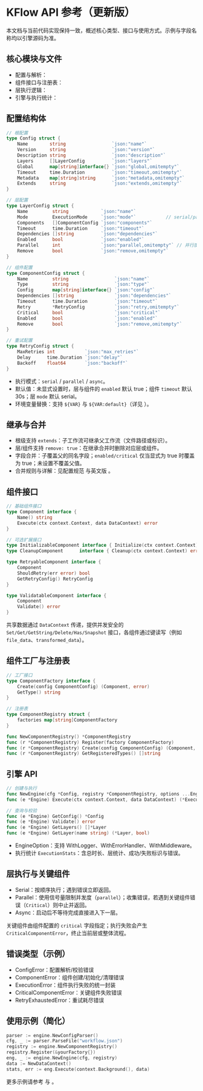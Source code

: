 # KFlow API 参考（更新版）

本文档与当前代码实现保持一致，概述核心类型、接口与使用方式。示例与字段名称均以引擎源码为准。

## 核心模块与文件
- 配置与解析：<mcfile name="config.go" path="/Users/kangyujian/goProject/kflow/engine/config.go"></mcfile>
- 组件接口与注册表：<mcfile name="component.go" path="/Users/kangyujian/goProject/kflow/engine/component.go"></mcfile>
- 层执行逻辑：<mcfile name="layer.go" path="/Users/kangyujian/goProject/kflow/engine/layer.go"></mcfile>
- 引擎与执行统计：<mcfile name="engine.go" path="/Users/kangyujian/goProject/kflow/engine/engine.go"></mcfile>

## 配置结构体

```go
// 根配置
type Config struct {
    Name        string                 `json:"name"`
    Version     string                 `json:"version"`
    Description string                 `json:"description"`
    Layers      []LayerConfig          `json:"layers"`
    Global      map[string]interface{} `json:"global,omitempty"`
    Timeout     time.Duration          `json:"timeout,omitempty"`
    Metadata    map[string]string      `json:"metadata,omitempty"`
    Extends     string                 `json:"extends,omitempty"`
}

// 层配置
type LayerConfig struct {
    Name         string            `json:"name"`
    Mode         ExecutionMode     `json:"mode"`           // serial/parallel/async
    Components   []ComponentConfig `json:"components"`
    Timeout      time.Duration     `json:"timeout"`
    Dependencies []string          `json:"dependencies"`
    Enabled      bool              `json:"enabled"`
    Parallel     int               `json:"parallel,omitempty"` // 并行度上限
    Remove       bool              `json:"remove,omitempty"`
}

// 组件配置
type ComponentConfig struct {
    Name         string                 `json:"name"`
    Type         string                 `json:"type"`
    Config       map[string]interface{} `json:"config"`
    Dependencies []string               `json:"dependencies"`
    Timeout      time.Duration          `json:"timeout"`
    Retry        *RetryConfig           `json:"retry,omitempty"`
    Critical     bool                   `json:"critical"`
    Enabled      bool                   `json:"enabled"`
    Remove       bool                   `json:"remove,omitempty"`
}

// 重试配置
type RetryConfig struct {
    MaxRetries int           `json:"max_retries"`
    Delay      time.Duration `json:"delay"`
    Backoff    float64       `json:"backoff"`
}
```

- 执行模式：`serial` / `parallel` / `async`。
- 默认值：未显式设置时，层与组件的 `enabled` 默认 true；组件 `timeout` 默认 30s；层 `mode` 默认 serial。
- 环境变量替换：支持 `${VAR}` 与 `${VAR:default}`（详见 <mcfile name="config.go" path="/Users/kangyujian/goProject/kflow/engine/config.go"></mcfile>）。

## 继承与合并
- 根级支持 `extends`：子工作流可继承父工作流（文件路径或标识）。
- 层/组件支持 `remove: true`：在继承合并时删除对应层或组件。
- 字段合并：子覆盖父的同名字段；`enabled/critical` 仅当显式为 true 时覆盖为 true；未设置不覆盖父值。
- 合并规则与详解：见配置规范 <mcfile name="config-spec.md" path="/Users/kangyujian/goProject/kflow/docs/config-spec.md"></mcfile> 与英文版 <mcfile name="config-spec.en.md" path="/Users/kangyujian/goProject/kflow/docs/config-spec.en.md"></mcfile>。

## 组件接口

```go
// 基础组件接口
type Component interface {
    Name() string
    Execute(ctx context.Context, data DataContext) error
}

// 可选扩展接口
type InitializableComponent interface { Initialize(ctx context.Context) error }
type CleanupComponent      interface { Cleanup(ctx context.Context) error }

type RetryableComponent interface {
    Component
    ShouldRetry(err error) bool
    GetRetryConfig() RetryConfig
}

type ValidatableComponent interface {
    Component
    Validate() error
}
```

共享数据通过 `DataContext` 传递，提供并发安全的 `Set/Get/GetString/Delete/Has/Snapshot` 接口，各组件通过键读写（例如 `file_data`、`transformed_data`）。

## 组件工厂与注册表

```go
// 工厂接口
type ComponentFactory interface {
    Create(config ComponentConfig) (Component, error)
    GetType() string
}

// 注册表
type ComponentRegistry struct {
    factories map[string]ComponentFactory
}

func NewComponentRegistry() *ComponentRegistry
func (r *ComponentRegistry) Register(factory ComponentFactory)
func (r *ComponentRegistry) Create(config ComponentConfig) (Component, error)
func (r *ComponentRegistry) GetRegisteredTypes() []string
```

## 引擎 API

```go
// 创建与执行
func NewEngine(cfg *Config, registry *ComponentRegistry, options ...EngineOption) (*Engine, error)
func (e *Engine) Execute(ctx context.Context, data DataContext) (*ExecutionStats, error)

// 查询与校验
func (e *Engine) GetConfig() *Config
func (e *Engine) Validate() error
func (e *Engine) GetLayers() []*Layer
func (e *Engine) GetLayer(name string) (*Layer, bool)
```

- EngineOption：支持 WithLogger、WithErrorHandler、WithMiddleware。
- 执行统计 `ExecutionStats`：含总时长、层统计、成功/失败标识与错误。

## 层执行与关键组件
- Serial：按顺序执行；遇到错误立即返回。
- Parallel：使用信号量限制并发度（`parallel`）；收集错误，若遇到关键组件错误（`Critical`）则中止并返回。
- Async：启动后不等待完成直接进入下一层。

关键组件由组件配置的 `critical` 字段指定；执行失败会产生 `CriticalComponentError`，终止当前层或整体流程。

## 错误类型（示例）
- ConfigError：配置解析/校验错误
- ComponentError：组件创建/初始化/清理错误
- ExecutionError：组件执行失败的统一封装
- CriticalComponentError：关键组件失败错误
- RetryExhaustedError：重试耗尽错误

## 使用示例（简化）

```go
parser := engine.NewConfigParser()
cfg, _ := parser.ParseFile("workflow.json")
registry := engine.NewComponentRegistry()
registry.Register(&yourFactory{})
eng, _ := engine.NewEngine(cfg, registry)
data := NewDataContext()
stats, err := eng.Execute(context.Background(), data)
```

更多示例请参考 <mcfile name="README.md" path="/Users/kangyujian/goProject/kflow/README.md"></mcfile> 与 <mcfile name="example/basic/README.md" path="/Users/kangyujian/goProject/kflow/example/basic/README.md"></mcfile>。